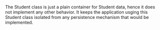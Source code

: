 The Student class is just a plain container for Student data, hence it does not implement any other behavior. It keeps the application usging this Student class isolated from any persistence mechanism that would be implemented.
